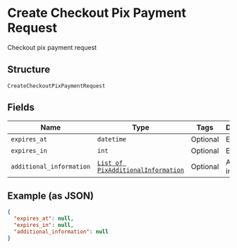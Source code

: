 
# Create Checkout Pix Payment Request

Checkout pix payment request

## Structure

`CreateCheckoutPixPaymentRequest`

## Fields

| Name | Type | Tags | Description |
|  --- | --- | --- | --- |
| `expires_at` | `datetime` | Optional | Expires at |
| `expires_in` | `int` | Optional | Expires in |
| `additional_information` | [`List of PixAdditionalInformation`](/doc/models/pix-additional-information.md) | Optional | Additional information |

## Example (as JSON)

```json
{
  "expires_at": null,
  "expires_in": null,
  "additional_information": null
}
```

